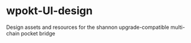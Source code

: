# wpokt-UI-design
Design assets and resources for the shannon upgrade-compatible multi-chain pocket bridge
